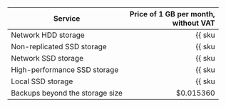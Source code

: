| Service | Price of 1 GB per month,<br>without VAT |
|---------------------------------|-----------------------------------------------------------------------:|
| Network HDD storage | {{ sku|USD|mdb.cluster.network-hdd.mysql|month|string }} |
| Non-replicated SSD storage | {{ sku|USD|mdb.cluster.network-ssd-nonreplicated.mysql|month|string }} |
| Network SSD storage | {{ sku|USD|mdb.cluster.network-nvme.mysql|month|string }} |
| High-performance SSD storage | {{ sku|USD|mdb.cluster.network-ssd-io-m3.mysql|month|string }} |
| Local SSD storage | {{ sku|USD|mdb.cluster.local-nvme.mysql|month|string }} |
| Backups beyond the storage size | $0.015360 |

